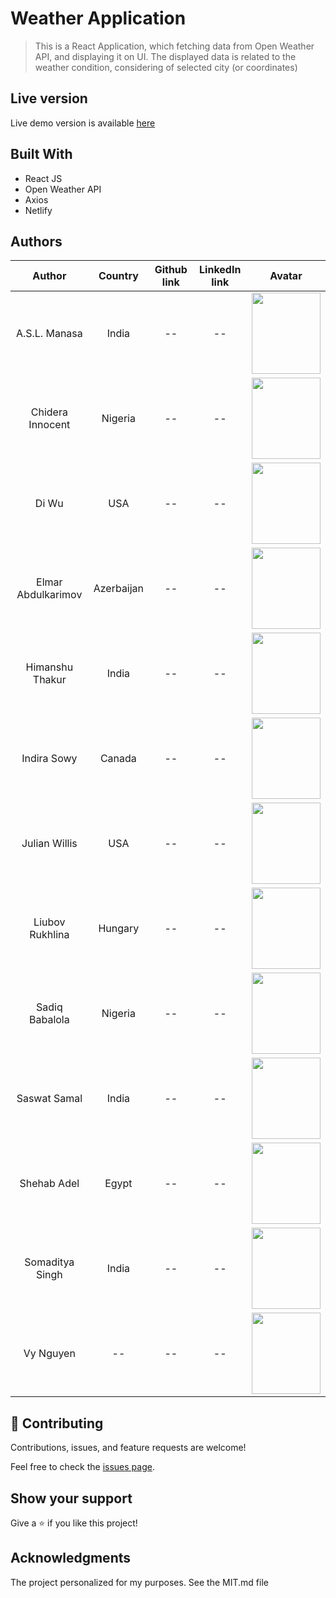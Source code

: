 # Weather Application

> This is a React Application, which fetching data from Open Weather API, and displaying it on UI. The displayed data is related to the weather condition, considering of selected city (or coordinates)


## Live version
Live demo version is available [here](https://prep-22-jul-prep-3-project.netlify.app/)

## Built With

- React JS
- Open Weather API
- Axios
- Netlify

## Authors

| Author | Country | Github link | LinkedIn link | Avatar |
| :---:       |     :---:      |       :---:      | :---:      |  :---: |
| A.S.L. Manasa   | India     | --    | --    | <img src="https://prep-22-jul-prep-3-portfolio.netlify.app/assets/img/aslmanasa.jpeg" width="110" height="130"> |
| Chidera Innocent   | Nigeria     | --    | --    | <img src="https://prep-22-jul-prep-3-portfolio.netlify.app/assets/img/chidera.jpeg" width="110" height="130"> |
| Di Wu  | USA     | --    |  --    | <img src="https://prep-22-jul-prep-3-portfolio.netlify.app/assets/img/diwu.png" width="110" height="130"> |
|Elmar Abdulkarimov   | Azerbaijan  | --    | --    | <img src="https://prep-22-jul-prep-3-portfolio.netlify.app/assets/img/elmar.png" width="110" height="130"> |
| Himanshu Thakur   | India     | --    | --    | <img src="https://prep-22-jul-prep-3-portfolio.netlify.app/assets/img/himanshu.jpg" width="110" height="130"> |
| Indira Sowy   | Canada     | --    | --    | <img src="https://prep-22-jul-prep-3-portfolio.netlify.app/assets/img/indira.jpeg" width="110" height="130"> |
| Julian Willis | USA     | --    | --    | <img src="https://prep-22-jul-prep-3-portfolio.netlify.app/assets/img/mlh.jpg" width="110" height="130"> |
| Liubov Rukhlina  | Hungary     | --    | --    | <img src="https://prep-22-jul-prep-3-portfolio.netlify.app/assets/img/liuba.jpeg" width="110" height="130"> |
| Sadiq Babalola  | Nigeria     | --    |  --    | <img src="https://prep-22-jul-prep-3-portfolio.netlify.app/assets/img/sadiq.png" width="110" height="130"> |
| Saswat Samal | India    | --    | --    | <img src="https://prep-22-jul-prep-3-portfolio.netlify.app/assets/img/saswat.jpeg" width="110" height="130"> |
| Shehab Adel | Egypt    | --    |  --    | <img src="https://prep-22-jul-prep-3-portfolio.netlify.app/assets/img/shehab.jpg" width="110" height="130"> |
| Somaditya Singh | India    | --    | --    | <img src="https://prep-22-jul-prep-3-portfolio.netlify.app/assets/img/somaditya.jpg" width="110" height="130"> |
| Vy Nguyen | --     | --    |  --    | <img src="https://prep-22-jul-prep-3-portfolio.netlify.app/assets/img/vy.jpeg" width="110" height="130"> |


## 🤝 Contributing

Contributions, issues, and feature requests are welcome!

Feel free to check the [issues page](../../issues/).

## Show your support

Give a ⭐️ if you like this project!

## Acknowledgments

The project personalized for my  purposes. See the MIT.md file
<!-- 
## 📝 License

This project is [licensed](https://github.com/elmar8287/air-pollution-api-react-app/blob/dev/LICENSE). -->
<!-- ![Screen Shot](./desktop-version.PNG) -->
<!-- ![cyc1](https://user-images.githubusercontent.com/49064106/181218310-1cf443fd-4d88-440b-96d5-0a4673653571.JPG) -->
